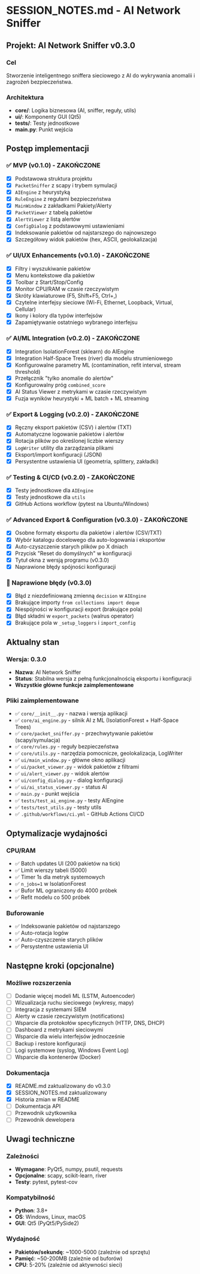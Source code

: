 # SESSION_NOTES.md - AI Network Sniffer

## Projekt: AI Network Sniffer v0.3.0

### Cel
Stworzenie inteligentnego sniffera sieciowego z AI do wykrywania anomalii i zagrożeń bezpieczeństwa.

### Architektura
- **core/**: Logika biznesowa (AI, sniffer, reguły, utils)
- **ui/**: Komponenty GUI (Qt5)
- **tests/**: Testy jednostkowe
- **main.py**: Punkt wejścia

## Postęp implementacji

### ✅ MVP (v0.1.0) - ZAKOŃCZONE
- [x] Podstawowa struktura projektu
- [x] `PacketSniffer` z scapy i trybem symulacji
- [x] `AIEngine` z heurystyką
- [x] `RuleEngine` z regułami bezpieczeństwa
- [x] `MainWindow` z zakładkami Pakiety/Alerty
- [x] `PacketViewer` z tabelą pakietów
- [x] `AlertViewer` z listą alertów
- [x] `ConfigDialog` z podstawowymi ustawieniami
- [x] Indeksowanie pakietów od najstarszego do najnowszego
- [x] Szczegółowy widok pakietów (hex, ASCII, geolokalizacja)

### ✅ UI/UX Enhancements (v0.1.0) - ZAKOŃCZONE
- [x] Filtry i wyszukiwanie pakietów
- [x] Menu kontekstowe dla pakietów
- [x] Toolbar z Start/Stop/Config
- [x] Monitor CPU/RAM w czasie rzeczywistym
- [x] Skróty klawiaturowe (F5, Shift+F5, Ctrl+,)
- [x] Czytelne interfejsy sieciowe (Wi-Fi, Ethernet, Loopback, Virtual, Cellular)
- [x] Ikony i kolory dla typów interfejsów
- [x] Zapamiętywanie ostatniego wybranego interfejsu

### ✅ AI/ML Integration (v0.2.0) - ZAKOŃCZONE
- [x] Integration IsolationForest (sklearn) do AIEngine
- [x] Integration Half-Space Trees (river) dla modelu strumieniowego
- [x] Konfigurowalne parametry ML (contamination, refit interval, stream threshold)
- [x] Przełącznik "tylko anomalie do alertów"
- [x] Konfigurowalny próg `combined_score`
- [x] AI Status Viewer z metrykami w czasie rzeczywistym
- [x] Fuzja wyników heurystyki + ML batch + ML streaming

### ✅ Export & Logging (v0.2.0) - ZAKOŃCZONE
- [x] Ręczny eksport pakietów (CSV) i alertów (TXT)
- [x] Automatyczne logowanie pakietów i alertów
- [x] Rotacja plików po określonej liczbie wierszy
- [x] `LogWriter` utility dla zarządzania plikami
- [x] Eksport/import konfiguracji (JSON)
- [x] Persystentne ustawienia UI (geometria, splittery, zakładki)

### ✅ Testing & CI/CD (v0.2.0) - ZAKOŃCZONE
- [x] Testy jednostkowe dla `AIEngine`
- [x] Testy jednostkowe dla `utils`
- [x] GitHub Actions workflow (pytest na Ubuntu/Windows)

### ✅ Advanced Export & Configuration (v0.3.0) - ZAKOŃCZONE
- [x] Osobne formaty eksportu dla pakietów i alertów (CSV/TXT)
- [x] Wybór katalogu docelowego dla auto-logowania i eksportów
- [x] Auto-czyszczenie starych plików po X dniach
- [x] Przycisk "Reset do domyślnych" w konfiguracji
- [x] Tytuł okna z wersją programu (v0.3.0)
- [x] Naprawione błędy spójności konfiguracji

### 🔧 Naprawione błędy (v0.3.0)
- [x] Błąd z niezdefiniowaną zmienną `decision` w `AIEngine`
- [x] Brakujące importy `from collections import deque`
- [x] Niespójności w konfiguracji export (brakujące pola)
- [x] Błąd składni w `export_packets` (walrus operator)
- [x] Brakujące pola w `_setup_loggers` i `import_config`

## Aktualny stan

### Wersja: 0.3.0
- **Nazwa**: AI Network Sniffer
- **Status**: Stabilna wersja z pełną funkcjonalnością eksportu i konfiguracji
- **Wszystkie główne funkcje zaimplementowane**

### Pliki zaimplementowane
- ✅ `core/__init__.py` - nazwa i wersja aplikacji
- ✅ `core/ai_engine.py` - silnik AI z ML (IsolationForest + Half-Space Trees)
- ✅ `core/packet_sniffer.py` - przechwytywanie pakietów (scapy/symulacja)
- ✅ `core/rules.py` - reguły bezpieczeństwa
- ✅ `core/utils.py` - narzędzia pomocnicze, geolokalizacja, LogWriter
- ✅ `ui/main_window.py` - główne okno aplikacji
- ✅ `ui/packet_viewer.py` - widok pakietów z filtrami
- ✅ `ui/alert_viewer.py` - widok alertów
- ✅ `ui/config_dialog.py` - dialog konfiguracji
- ✅ `ui/ai_status_viewer.py` - status AI
- ✅ `main.py` - punkt wejścia
- ✅ `tests/test_ai_engine.py` - testy AIEngine
- ✅ `tests/test_utils.py` - testy utils
- ✅ `.github/workflows/ci.yml` - GitHub Actions CI/CD

## Optymalizacje wydajności

### CPU/RAM
- ✅ Batch updates UI (200 pakietów na tick)
- ✅ Limit wierszy tabeli (5000)
- ✅ Timer 1s dla metryk systemowych
- ✅ `n_jobs=1` w IsolationForest
- ✅ Bufor ML ograniczony do 4000 próbek
- ✅ Refit modelu co 500 próbek

### Buforowanie
- ✅ Indeksowanie pakietów od najstarszego
- ✅ Auto-rotacja logów
- ✅ Auto-czyszczenie starych plików
- ✅ Persystentne ustawienia UI

## Następne kroki (opcjonalne)

### Możliwe rozszerzenia
- [ ] Dodanie więcej modeli ML (LSTM, Autoencoder)
- [ ] Wizualizacja ruchu sieciowego (wykresy, mapy)
- [ ] Integracja z systemami SIEM
- [ ] Alerty w czasie rzeczywistym (notifications)
- [ ] Wsparcie dla protokołów specyficznych (HTTP, DNS, DHCP)
- [ ] Dashboard z metrykami sieciowymi
- [ ] Wsparcie dla wielu interfejsów jednocześnie
- [ ] Backup i restore konfiguracji
- [ ] Logi systemowe (syslog, Windows Event Log)
- [ ] Wsparcie dla kontenerów (Docker)

### Dokumentacja
- [x] README.md zaktualizowany do v0.3.0
- [x] SESSION_NOTES.md zaktualizowany
- [x] Historia zmian w README
- [ ] Dokumentacja API
- [ ] Przewodnik użytkownika
- [ ] Przewodnik dewelopera

## Uwagi techniczne

### Zależności
- **Wymagane**: PyQt5, numpy, psutil, requests
- **Opcjonalne**: scapy, scikit-learn, river
- **Testy**: pytest, pytest-cov

### Kompatybilność
- **Python**: 3.8+
- **OS**: Windows, Linux, macOS
- **GUI**: Qt5 (PyQt5/PySide2)

### Wydajność
- **Pakietów/sekundę**: ~1000-5000 (zależnie od sprzętu)
- **Pamięć**: ~50-200MB (zależnie od buforów)
- **CPU**: 5-20% (zależnie od aktywności sieci)
